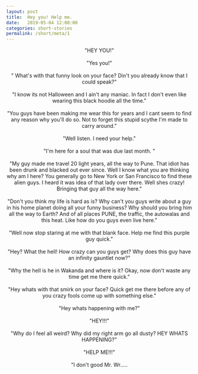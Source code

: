 ```yaml
---
layout: post
title:  Hey you! Help me.
date:   2019-05-04 12:00:00
categories: short-stories
permalink: /short/meta/1
---
```

<p align="center">
"HEY YOU!" <br><br>
"Yes you!"<br><br>
" What's with that funny look on your face? Din't you already know that I could speak?"<br><br>
"I know its not Halloween and I ain't any maniac. In fact I don't even like wearing this black hoodie all the time."<br><br>
"You guys have been making me wear this for years and I cant seem to find any reason why you'll do so. Not to forget this stupid scythe I'm made to carry around."<br><br>
"Well listen. I need your help."<br><br>
"I'm here for a soul that was due last month. "<br><br>
"My guy made me travel 20 light years, all the way to Pune.  That idiot has been drunk and blacked out ever since. Well I know what you are thinking why am I here? You generally go to New York or San Francisco to find these alien guys. I heard it was idea of that lady over there. Well shes crazy! Bringing that guy all the way here."<br><br>
"Don't you think my life is hard as is? Why can't you guys write about a guy in his home planet doing all your funny business? Why should you bring him all the way to Earth? And of all places PUNE, the traffic, the autowalas and this heat. Like how do you guys even live here."<br><br>
"Well now stop staring at me with that blank face. Help me find this purple guy quick."<br><br>
"Hey? What the hell! How crazy can you guys get? Why does this guy have an infinity gauntlet now?"<br><br>
"Why the hell is he in Wakanda and where is it? Okay, now don't waste any time get me there quick."<br><br>
"Hey whats with that smirk on your face? Quick get me there before any of you crazy fools come up with something else."<br><br>
"Hey whats happening with me?"<br><br>
"HEY!!!"<br><br>
"Why do I feel all weird? Why did my right arm go all dusty? HEY WHATS HAPPENING?"<br><br>
"HELP ME!!!"<br><br>
"I don't good Mr. Wr.....<br><br>
</p>